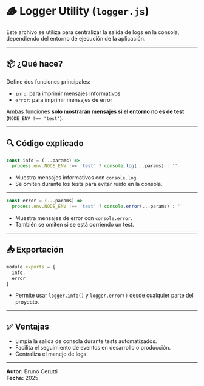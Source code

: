 
# 🪵 Logger Utility (`logger.js`)

Este archivo se utiliza para centralizar la salida de logs en la consola, dependiendo del entorno de ejecución de la aplicación.

---

## 📦 ¿Qué hace?

Define dos funciones principales:

- `info`: para imprimir mensajes informativos
- `error`: para imprimir mensajes de error

Ambas funciones **solo mostrarán mensajes si el entorno no es de test** (`NODE_ENV !== 'test'`).

---

## 🔍 Código explicado

```js
const info = (...params) =>
  process.env.NODE_ENV !== 'test' ? console.log(...params) : ''
```
- Muestra mensajes informativos con `console.log`.
- Se omiten durante los tests para evitar ruido en la consola.

---

```js
const error = (...params) =>
  process.env.NODE_ENV !== 'test' ? console.error(...params) : ''
```
- Muestra mensajes de error con `console.error`.
- También se omiten si se está corriendo un test.

---

## 📤 Exportación

```js
module.exports = {
  info,
  error
}
```

- Permite usar `logger.info()` y `logger.error()` desde cualquier parte del proyecto.

---

## ✅ Ventajas

- Limpia la salida de consola durante tests automatizados.
- Facilita el seguimiento de eventos en desarrollo o producción.
- Centraliza el manejo de logs.

---


**Autor:** Bruno Cerutti  
**Fecha:** 2025
